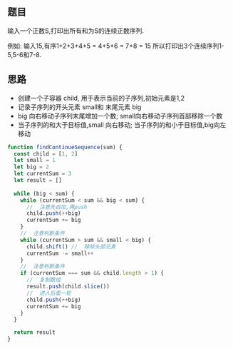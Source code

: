 ## 题目

输入一个正数S,打印出所有和为S的连续正数序列. 

例如: 输入15,有序1+2+3+4+5 = 4+5+6 = 7+8 = 15 所以打印出3个连续序列1-5,5-6和7-8. 

## 思路
- 创建一个子容器 child, 用于表示当前的子序列,初始元素是1,2
- 记录子序列的开头元素 small和 末尾元素 big
- big 向右移动子序列末尾增加一个数; small向右移动子序列首部移除一个数
- 当子序列的和大于目标值,small 向右移动;  当子序列的和小于目标值,big向左移动

```js
function findContinueSequence(sum) {
  const child = [1, 2]
  let small = 1
  let big = 2
  let currentSum = 3
  let result = []
  
  while (big < sum) {
    while (currentSum < sum && big < sum) {
      //  注意先自加,再push
      child.push(++big)
      currentSum += big
    }
    //  注意判断条件
    while (currentSum > sum && small < big) {
      child.shift() //  移除头部元素
      currentSum -= small++
    }
    //  注意判断条件
    if (currentSum === sum && child.length > 1) {
      //  复制数组
      result.push(child.slice())
      //  进入后面一轮
      child.push(++big)
      currentSum += big
    }
  }

  return result
}
```